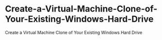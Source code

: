 # Create-a-Virtual-Machine-Clone-of-Your-Existing-Windows-Hard-Drive
Create a Virtual Machine Clone of Your Existing Windows Hard Drive
